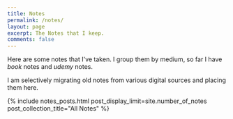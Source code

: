 ```yaml
---
title: Notes
permalink: /notes/
layout: page
excerpt: The Notes that I keep.
comments: false
---
```


Here are some notes that I've taken. I group them by medium, so far I have _book_ notes and _udemy_ notes.

I am selectively migrating old notes from various digital sources and placing them here.

{% include notes_posts.html post_display_limit=site.number_of_notes post_collection_title="All Notes" %}